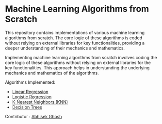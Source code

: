 # Machine Learning Algorithms from Scratch
This repository contains implementations of various machine learning algorithms from scratch. The core logic of these algorithms is coded without relying on external libraries for key functionalities, providing a deeper understanding of their mechanics and mathematics.


Implementing machine learning algorithms from scratch involves coding the core logic of these algorithms without relying on external libraries for the key functionalities. This approach helps in understanding the underlying mechanics and mathematics of the algorithms.

Algorithms Implemented:

- [Linear Regression](./Linear%20Regression/linear_regression.py)
- [Logistic Regression](./Logistic%20Regression/logistic_regression.py)
- [K-Nearest Neighbors (KNN)](./KNN%20Regressor/knn_regressor.py)
- [Decision Trees](./DecisionTree/decision_tree_regressor.py)



Contributor : [Abhisek Ghosh](https://www.linkedin.com/in/abhisekghoshml)